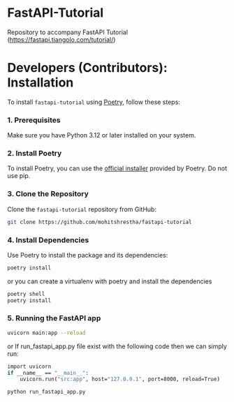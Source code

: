 # FastAPI-Tutorial
Repository to accompany FastAPI Tutorial (https://fastapi.tiangolo.com/tutorial/)

# Developers (Contributors): Installation

To install `fastapi-tutorial` using [Poetry](https://python-poetry.org/), follow these steps:

### 1. Prerequisites

Make sure you have Python 3.12 or later installed on your system.

### 2. Install Poetry

To install Poetry, you can use the [official installer](https://python-poetry.org/docs/#installing-with-the-official-installer)  provided by Poetry. Do not use pip.

### 3. Clone the Repository

Clone the `fastapi-tutorial` repository from GitHub:

```bash
git clone https://github.com/mohitshrestha/fastapi-tutorial
```

### 4. Install Dependencies

Use Poetry to install the package and its dependencies:

```bash
poetry install
```

or you can create a virtualenv with poetry and install the dependencies

```bash
poetry shell
poetry install
```

### 5. Running the FastAPI app

```bash
uvicorn main:app --reload
```

or If run_fastapi_app.py file exist with the following code then we can simply run:
```bash
import uvicorn
if __name__ == "__main__":
    uvicorn.run("src:app", host="127.0.0.1", port=8000, reload=True)
```

```bash
python run_fastapi_app.py
```
